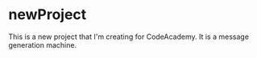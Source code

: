 # newProject
This is a new project that I'm creating for CodeAcademy. It is a message generation machine. 